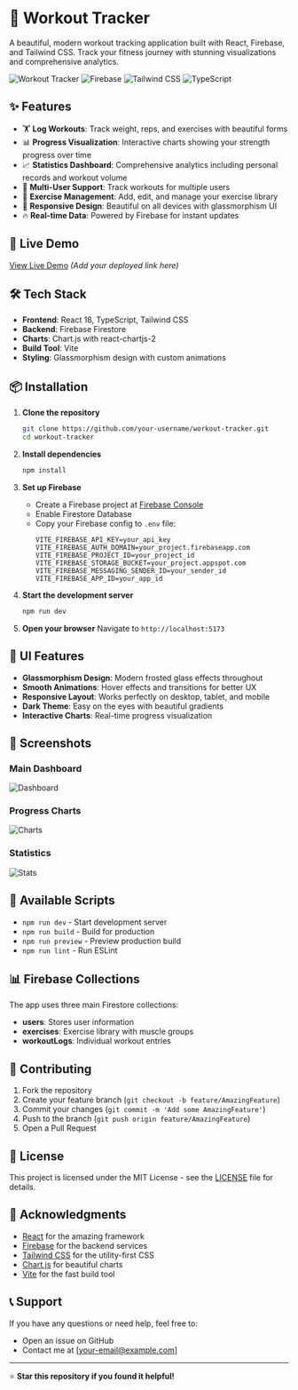 # 💪 Workout Tracker

A beautiful, modern workout tracking application built with React, Firebase, and Tailwind CSS. Track your fitness journey with stunning visualizations and comprehensive analytics.

![Workout Tracker](https://img.shields.io/badge/React-18.2.0-blue?style=for-the-badge&logo=react)
![Firebase](https://img.shields.io/badge/Firebase-9.0.0-orange?style=for-the-badge&logo=firebase)
![Tailwind CSS](https://img.shields.io/badge/Tailwind_CSS-3.0.0-38B2AC?style=for-the-badge&logo=tailwind-css)
![TypeScript](https://img.shields.io/badge/TypeScript-4.9.0-blue?style=for-the-badge&logo=typescript)

## ✨ Features

- 🏋️ **Log Workouts**: Track weight, reps, and exercises with beautiful forms
- 📊 **Progress Visualization**: Interactive charts showing your strength progress over time
- 📈 **Statistics Dashboard**: Comprehensive analytics including personal records and workout volume
- 👥 **Multi-User Support**: Track workouts for multiple users
- 🎯 **Exercise Management**: Add, edit, and manage your exercise library
- 📱 **Responsive Design**: Beautiful on all devices with glassmorphism UI
- 🔥 **Real-time Data**: Powered by Firebase for instant updates

## 🚀 Live Demo

[View Live Demo](https://your-demo-link.com) *(Add your deployed link here)*

## 🛠️ Tech Stack

- **Frontend**: React 18, TypeScript, Tailwind CSS
- **Backend**: Firebase Firestore
- **Charts**: Chart.js with react-chartjs-2
- **Build Tool**: Vite
- **Styling**: Glassmorphism design with custom animations

## 📦 Installation

1. **Clone the repository**
   ```bash
   git clone https://github.com/your-username/workout-tracker.git
   cd workout-tracker
   ```

2. **Install dependencies**
   ```bash
   npm install
   ```

3. **Set up Firebase**
   - Create a Firebase project at [Firebase Console](https://console.firebase.google.com)
   - Enable Firestore Database
   - Copy your Firebase config to `.env` file:
     ```env
     VITE_FIREBASE_API_KEY=your_api_key
     VITE_FIREBASE_AUTH_DOMAIN=your_project.firebaseapp.com
     VITE_FIREBASE_PROJECT_ID=your_project_id
     VITE_FIREBASE_STORAGE_BUCKET=your_project.appspot.com
     VITE_FIREBASE_MESSAGING_SENDER_ID=your_sender_id
     VITE_FIREBASE_APP_ID=your_app_id
     ```

4. **Start the development server**
   ```bash
   npm run dev
   ```

5. **Open your browser**
   Navigate to `http://localhost:5173`

## 🎨 UI Features

- **Glassmorphism Design**: Modern frosted glass effects throughout
- **Smooth Animations**: Hover effects and transitions for better UX
- **Responsive Layout**: Works perfectly on desktop, tablet, and mobile
- **Dark Theme**: Easy on the eyes with beautiful gradients
- **Interactive Charts**: Real-time progress visualization

## 📱 Screenshots

### Main Dashboard
![Dashboard](https://via.placeholder.com/800x400/1a1a2e/ffffff?text=Workout+Tracker+Dashboard)

### Progress Charts
![Charts](https://via.placeholder.com/800x400/16213e/ffffff?text=Progress+Visualization)

### Statistics
![Stats](https://via.placeholder.com/800x400/0f3460/ffffff?text=Workout+Statistics)

## 🔧 Available Scripts

- `npm run dev` - Start development server
- `npm run build` - Build for production
- `npm run preview` - Preview production build
- `npm run lint` - Run ESLint

## 📊 Firebase Collections

The app uses three main Firestore collections:

- **users**: Stores user information
- **exercises**: Exercise library with muscle groups
- **workoutLogs**: Individual workout entries

## 🤝 Contributing

1. Fork the repository
2. Create your feature branch (`git checkout -b feature/AmazingFeature`)
3. Commit your changes (`git commit -m 'Add some AmazingFeature'`)
4. Push to the branch (`git push origin feature/AmazingFeature`)
5. Open a Pull Request

## 📝 License

This project is licensed under the MIT License - see the [LICENSE](LICENSE) file for details.

## 🙏 Acknowledgments

- [React](https://reactjs.org/) for the amazing framework
- [Firebase](https://firebase.google.com/) for the backend services
- [Tailwind CSS](https://tailwindcss.com/) for the utility-first CSS
- [Chart.js](https://www.chartjs.org/) for beautiful charts
- [Vite](https://vitejs.dev/) for the fast build tool

## 📞 Support

If you have any questions or need help, feel free to:
- Open an issue on GitHub
- Contact me at [your-email@example.com]

---

⭐ **Star this repository if you found it helpful!**
